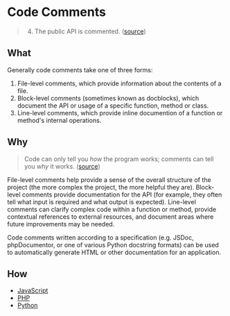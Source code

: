# Code Comments

> 4. The public API is commented. ([source](https://wiki.fluidproject.org/display/fluid/Laser+Eye+Checklist))

## What

Generally code comments take one of three forms:

1. File-level comments, which provide information about the contents of a file.
2. Block-level comments (sometimes known as docblocks), which document the API or usage of a specific function, method or class.
3. Line-level comments, which provide inline documention of a function or method's internal operations.

## Why

> Code can only tell you _how_ the program works; comments can tell you _why_ it works. ([source](https://blog.codinghorror.com/code-tells-you-how-comments-tell-you-why/))

File-level comments help provide a sense of the overall structure of the project (the more complex the project, the more helpful they are). Block-level comments provide documentation for the API (for example, they often tell what input is required and what output is expected). Line-level comments can clarify complex code within a function or method, provide contextual references to external resources, and document areas where future improvements may be needed.

Code comments written according to a specification (e.g. JSDoc, phpDocumentor, or one of various Python docstring formats) can be used to automatically generate HTML or other documentation for an application.

## How

- [JavaScript](https://github.com/greatislander/laser-eye-comments/tree/dev/js/)
- [PHP](https://github.com/greatislander/laser-eye-comments/tree/dev/php/)
- [Python](https://github.com/greatislander/laser-eye-comments/tree/dev/python/)
